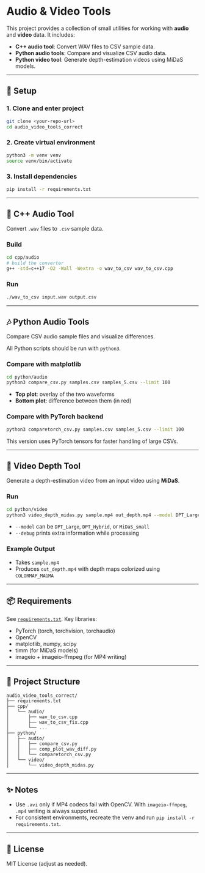 # Audio & Video Tools

This project provides a collection of small utilities for working with **audio** and **video** data.
It includes:

- **C++ audio tool**: Convert WAV files to CSV sample data.
- **Python audio tools**: Compare and visualize CSV audio data.
- **Python video tool**: Generate depth-estimation videos using MiDaS models.

---

## 🚀 Setup

### 1. Clone and enter project
```bash
git clone <your-repo-url>
cd audio_video_tools_correct
```

### 2. Create virtual environment
```bash
python3 -m venv venv
source venv/bin/activate
```

### 3. Install dependencies
```bash
pip install -r requirements.txt
```

---

## 🎵 C++ Audio Tool

Convert `.wav` files to `.csv` sample data.

### Build
```bash
cd cpp/audio
# build the converter
g++ -std=c++17 -O2 -Wall -Wextra -o wav_to_csv wav_to_csv.cpp

```

### Run
```bash
./wav_to_csv input.wav output.csv
```

---

## 🎶 Python Audio Tools

Compare CSV audio sample files and visualize differences.

All Python scripts should be run with `python3`.

### Compare with matplotlib
```bash
cd python/audio
python3 compare_csv.py samples.csv samples_5.csv --limit 100
```

- **Top plot**: overlay of the two waveforms
- **Bottom plot**: difference between them (in red)

### Compare with PyTorch backend
```bash
python3 comparetorch_csv.py samples.csv samples_5.csv --limit 100
```

This version uses PyTorch tensors for faster handling of large CSVs.

---

## 🎥 Video Depth Tool

Generate a depth-estimation video from an input video using **MiDaS**.

### Run
```bash
cd python/video
python3 video_depth_midas.py sample.mp4 out_depth.mp4 --model DPT_Large --debug
```

- `--model` can be `DPT_Large`, `DPT_Hybrid`, or `MiDaS_small`
- `--debug` prints extra information while processing

### Example Output
- Takes `sample.mp4`
- Produces `out_depth.mp4` with depth maps colorized using `COLORMAP_MAGMA`

---

## 📦 Requirements
See [`requirements.txt`](requirements.txt). Key libraries:
- PyTorch (torch, torchvision, torchaudio)
- OpenCV
- matplotlib, numpy, scipy
- timm (for MiDaS models)
- imageio + imageio-ffmpeg (for MP4 writing)

---

## 📂 Project Structure
```
audio_video_tools_correct/
├── requirements.txt
├── cpp/
│   └── audio/
│       ├── wav_to_csv.cpp
│       ├── wav_to_csv_fix.cpp
│       └── ...
├── python/
│   ├── audio/
│   │   ├── compare_csv.py
│   │   ├── comp_plot_wav_diff.py
│   │   └── comparetorch_csv.py
│   └── video/
│       └── video_depth_midas.py
```

---

## ✨ Notes
- Use `.avi` only if MP4 codecs fail with OpenCV. With `imageio-ffmpeg`, `.mp4` writing is always supported.
- For consistent environments, recreate the venv and run `pip install -r requirements.txt`.

---

## 📜 License
MIT License (adjust as needed).
